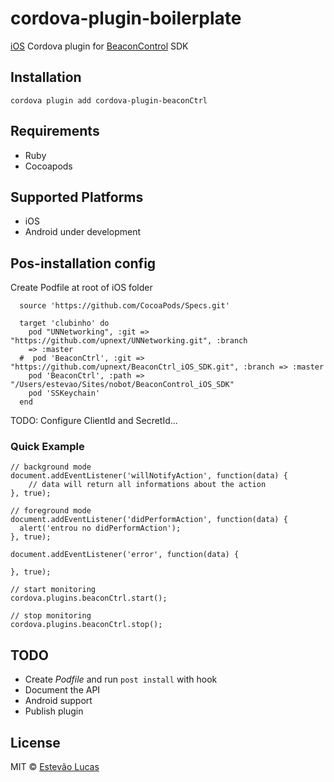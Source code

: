 # cordova-plugin-boilerplate

[iOS](https://github.com/upnext/BeaconControl_iOS_SDK) Cordova plugin for [BeaconControl](http://beaconcontrol.io) SDK

## Installation

    cordova plugin add cordova-plugin-beaconCtrl

## Requirements
- Ruby 
- Cocoapods 

## Supported Platforms

- iOS
- Android under development

## Pos-installation config

Create Podfile at root of iOS folder


      source 'https://github.com/CocoaPods/Specs.git'
    
      target 'clubinho' do
        pod "UNNetworking", :git => "https://github.com/upnext/UNNetworking.git", :branch
        => :master
      #  pod 'BeaconCtrl', :git => "https://github.com/upnext/BeaconCtrl_iOS_SDK.git", :branch => :master
        pod 'BeaconCtrl', :path => "/Users/estevao/Sites/nobot/BeaconControl_iOS_SDK"
        pod 'SSKeychain'
      end
      
TODO: Configure ClientId and SecretId...

### Quick Example

    // background mode
    document.addEventListener('willNotifyAction', function(data) {
        // data will return all informations about the action
    }, true);

    // foreground mode
    document.addEventListener('didPerformAction', function(data) {
      alert('entrou no didPerformAction');
    }, true);

    document.addEventListener('error', function(data) {
      
    }, true);

	// start monitoring
    cordova.plugins.beaconCtrl.start();

	// stop monitoring
	cordova.plugins.beaconCtrl.stop();

## TODO 

 - Create *Podfile* and run `post install` with hook
 - Document the API
 - Android support
 - Publish plugin

## License

MIT © [Estevão Lucas](http://twitter.com/estevao_lucas)

